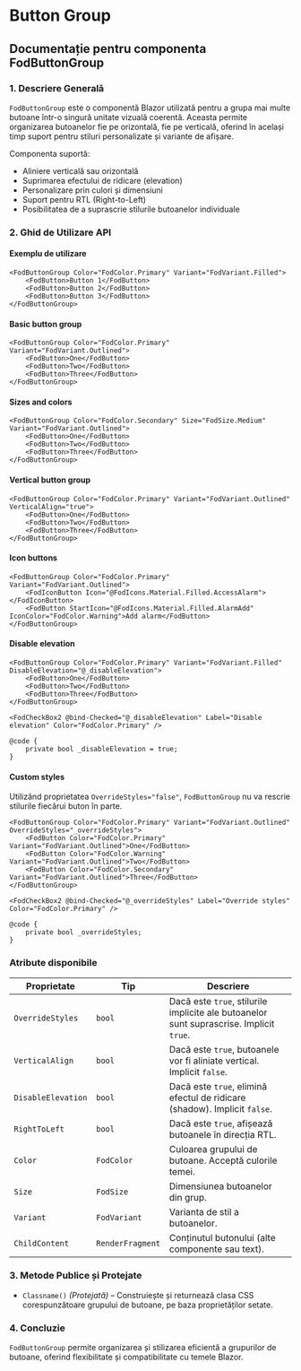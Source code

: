 # Button Group

## Documentație pentru componenta FodButtonGroup

### 1. Descriere Generală
`FodButtonGroup` este o componentă Blazor utilizată pentru a grupa mai multe butoane într-o singură unitate vizuală coerentă. Aceasta permite organizarea butoanelor fie pe orizontală, fie pe verticală, oferind în același timp suport pentru stiluri personalizate și variante de afișare.

Componenta suportă:
- Aliniere verticală sau orizontală
- Suprimarea efectului de ridicare (elevation)
- Personalizare prin culori și dimensiuni
- Suport pentru RTL (Right-to-Left)
- Posibilitatea de a suprascrie stilurile butoanelor individuale

### 2. Ghid de Utilizare API

#### Exemplu de utilizare
```razor
<FodButtonGroup Color="FodColor.Primary" Variant="FodVariant.Filled">
    <FodButton>Button 1</FodButton>
    <FodButton>Button 2</FodButton>
    <FodButton>Button 3</FodButton>
</FodButtonGroup>
```

#### Basic button group
```razor
<FodButtonGroup Color="FodColor.Primary" Variant="FodVariant.Outlined">
    <FodButton>One</FodButton>
    <FodButton>Two</FodButton>
    <FodButton>Three</FodButton>
</FodButtonGroup>
```

#### Sizes and colors
```razor
<FodButtonGroup Color="FodColor.Secondary" Size="FodSize.Medium" Variant="FodVariant.Outlined">
    <FodButton>One</FodButton>
    <FodButton>Two</FodButton>
    <FodButton>Three</FodButton>
</FodButtonGroup>
```

#### Vertical button group
```razor
<FodButtonGroup Color="FodColor.Primary" Variant="FodVariant.Outlined" VerticalAlign="true">
    <FodButton>One</FodButton>
    <FodButton>Two</FodButton>
    <FodButton>Three</FodButton>
</FodButtonGroup>
```

#### Icon buttons
```razor
<FodButtonGroup Color="FodColor.Primary" Variant="FodVariant.Outlined">
    <FodIconButton Icon="@FodIcons.Material.Filled.AccessAlarm"></FodIconButton>
    <FodButton StartIcon="@FodIcons.Material.Filled.AlarmAdd" IconColor="FodColor.Warning">Add alarm</FodButton>
</FodButtonGroup>
```

#### Disable elevation
```razor
<FodButtonGroup Color="FodColor.Primary" Variant="FodVariant.Filled" DisableElevation="@_disableElevation">
    <FodButton>One</FodButton>
    <FodButton>Two</FodButton>
    <FodButton>Three</FodButton>
</FodButtonGroup>

<FodCheckBox2 @bind-Checked="@_disableElevation" Label="Disable elevation" Color="FodColor.Primary" />

@code {
    private bool _disableElevation = true;
}
```

#### Custom styles
Utilizând proprietatea `OverrideStyles="false"`, `FodButtonGroup` nu va rescrie stilurile fiecărui buton în parte.

```razor
<FodButtonGroup Color="FodColor.Primary" Variant="FodVariant.Outlined" OverrideStyles="_overrideStyles">
    <FodButton Color="FodColor.Primary" Variant="FodVariant.Outlined">One</FodButton>
    <FodButton Color="FodColor.Warning" Variant="FodVariant.Outlined">Two</FodButton>
    <FodButton Color="FodColor.Secondary" Variant="FodVariant.Outlined">Three</FodButton>
</FodButtonGroup>

<FodCheckBox2 @bind-Checked="@_overrideStyles" Label="Override styles" Color="FodColor.Primary" />

@code {
    private bool _overrideStyles;
}
```

### Atribute disponibile

| Proprietate       | Tip             | Descriere                                                                 |
|-------------------|------------------|---------------------------------------------------------------------------|
| `OverrideStyles`  | `bool`           | Dacă este `true`, stilurile implicite ale butoanelor sunt suprascrise. Implicit `true`. |
| `VerticalAlign`   | `bool`           | Dacă este `true`, butoanele vor fi aliniate vertical. Implicit `false`.   |
| `DisableElevation`| `bool`           | Dacă este `true`, elimină efectul de ridicare (shadow). Implicit `false`. |
| `RightToLeft`     | `bool`           | Dacă este `true`, afișează butoanele în direcția RTL.                     |
| `Color`           | `FodColor`       | Culoarea grupului de butoane. Acceptă culorile temei.                     |
| `Size`            | `FodSize`        | Dimensiunea butoanelor din grup.                                          |
| `Variant`         | `FodVariant`     | Varianta de stil a butoanelor.                                            |
| `ChildContent`    | `RenderFragment` | Conținutul butonului (alte componente sau text).                          |

### 3. Metode Publice și Protejate

- `Classname()` _(Protejată)_ – Construiește și returnează clasa CSS corespunzătoare grupului de butoane, pe baza proprietăților setate.

### 4. Concluzie
`FodButtonGroup` permite organizarea și stilizarea eficientă a grupurilor de butoane, oferind flexibilitate și compatibilitate cu temele Blazor.

